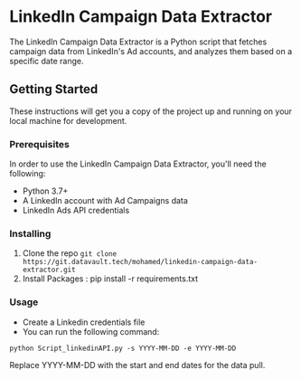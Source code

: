# LinkedIn Campaign Data Extractor

The LinkedIn Campaign Data Extractor is a Python script that fetches campaign data from LinkedIn's Ad accounts, and analyzes them based on a specific date range. 

## Getting Started

These instructions will get you a copy of the project up and running on your local machine for development.

### Prerequisites

In order to use the LinkedIn Campaign Data Extractor, you'll need the following:

- Python 3.7+
- A LinkedIn account with Ad Campaigns data
- LinkedIn Ads API credentials

### Installing

1. Clone the repo
   `git clone https://git.datavault.tech/mohamed/linkedin-campaign-data-extractor.git`
2. Install Packages :
   pip install -r requirements.txt

### Usage
- Create a Linkedin credentials file
- You can run the following command:

```python Script_linkedinAPI.py -s YYYY-MM-DD -e YYYY-MM-DD```

Replace YYYY-MM-DD with the start and end dates for the data pull.
